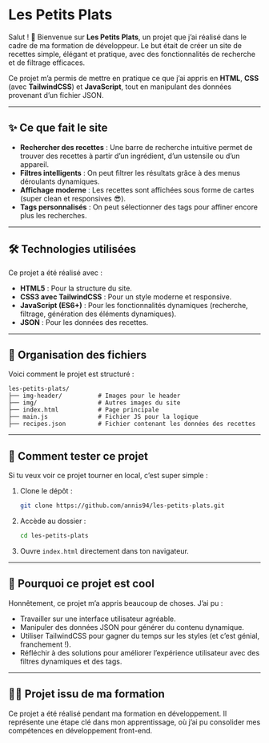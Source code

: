 # Les Petits Plats

Salut ! 👋 Bienvenue sur **Les Petits Plats**, un projet que j’ai réalisé dans le cadre de ma formation de développeur. Le but était de créer un site de recettes simple, élégant et pratique, avec des fonctionnalités de recherche et de filtrage efficaces.

Ce projet m’a permis de mettre en pratique ce que j’ai appris en **HTML**, **CSS** (avec **TailwindCSS**) et **JavaScript**, tout en manipulant des données provenant d’un fichier JSON.

---

## ✨ Ce que fait le site

- **Rechercher des recettes** : Une barre de recherche intuitive permet de trouver des recettes à partir d’un ingrédient, d’un ustensile ou d’un appareil.
- **Filtres intelligents** : On peut filtrer les résultats grâce à des menus déroulants dynamiques.
- **Affichage moderne** : Les recettes sont affichées sous forme de cartes (super clean et responsives 😎).
- **Tags personnalisés** : On peut sélectionner des tags pour affiner encore plus les recherches.

---

## 🛠️ Technologies utilisées

Ce projet a été réalisé avec :
- **HTML5** : Pour la structure du site.
- **CSS3 avec TailwindCSS** : Pour un style moderne et responsive.
- **JavaScript (ES6+)** : Pour les fonctionnalités dynamiques (recherche, filtrage, génération des éléments dynamiques).
- **JSON** : Pour les données des recettes.

---

## 📂 Organisation des fichiers

Voici comment le projet est structuré :
```
les-petits-plats/
├── img-header/          # Images pour le header
├── img/                 # Autres images du site
├── index.html           # Page principale
├── main.js              # Fichier JS pour la logique
├── recipes.json         # Fichier contenant les données des recettes
```

---

## 🚀 Comment tester ce projet

Si tu veux voir ce projet tourner en local, c’est super simple :

1. Clone le dépôt :
   ```bash
   git clone https://github.com/annis94/les-petits-plats.git
   ```
2. Accède au dossier :
   ```bash
   cd les-petits-plats
   ```
3. Ouvre `index.html` directement dans ton navigateur.

---

## 🤔 Pourquoi ce projet est cool

Honnêtement, ce projet m’a appris beaucoup de choses. J’ai pu :
- Travailler sur une interface utilisateur agréable.
- Manipuler des données JSON pour générer du contenu dynamique.
- Utiliser TailwindCSS pour gagner du temps sur les styles (et c’est génial, franchement !).
- Réfléchir à des solutions pour améliorer l’expérience utilisateur avec des filtres dynamiques et des tags.

---

## 👨‍🎓 Projet issu de ma formation

Ce projet a été réalisé pendant ma formation en développement. Il représente une étape clé dans mon apprentissage, où j’ai pu consolider mes compétences en développement front-end.



